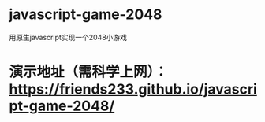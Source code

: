 # javascript-game-2048
用原生javascript实现一个2048小游戏
# 演示地址（需科学上网）：https://friends233.github.io/javascript-game-2048/
